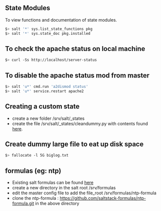 ## State Modules
To view functions and documentation of state modules.
```sh
$> salt '*' sys.list_state_functions pkg
$> salt '*' sys.state_doc pkg.installed
```

## To check the apache status on local machine
```sh
$> curl -Ss http://localhost/server-status
```

## To disable the apache status mod from master
```sh
$> salt 'u*' cmd.run 'a2dismod status'
$> salt 'u*' service.restart apache2
```

## Creating a custom state
- create a new folder /srv/salt/\_states
- create the file /srv/salt/\_states/cleandummy.py with contents found [here](https://github.com/nobleprog-salt/salt-apps/blob/master/salt/_states/cleandummy.py).

## Create dummy large file to eat up disk space
```sh
$> fallocate -l 5G biglog.txt
```

## formulas (eg: ntp)
- Existing salt formulas can be found [here](https://github.com/saltstack-formulas)
- create a new directory in the salt root /srv/formulas
- edit the master config file to add the file_root /srv/formulas/ntp-formula
- clone the ntp-formula : https://github.com/saltstack-formulas/ntp-formula.git in the above directory

